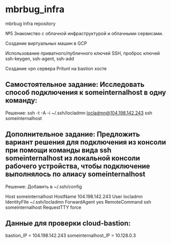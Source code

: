 # mbrbug_infra
mbrbug Infra repository

№5 Знакомство с облачной инфраструктурой и облачными сервисами.

Создание виртуальных машин в GCP

Использование приватного/публичного ключей SSH, проброс ключей
ssh-keygen, ssh-agent, ssh-add

Создание vpn сервера Pritunl на bastion хосте

Самостоятельное задание:
Исследовать способ подключения к someinternalhost в одну команду:
--
Решение:
ssh -t -A -i ~/.ssh/locladmn locladmn@104.198.142.243 ssh someinternalhost

Дополнительное задание:
Предложить вариант решения для подключения из консоли при помощи команды вида ssh someinternalhost из локальной консоли
рабочего устройства, чтобы подключение выполнялось по алиасу someinternalhost
--
Решение:
Добавить в ~/.ssh/config

Host someinternalhost
HostName 104.198.142.243
User locladmn
IdentityFIle ~/.ssh/locladmn
ForwardAgent yes
RemoteCommand ssh someinternalhost
RequestTTY force

Данные для проверки cloud-bastion:
--
bastion_IP = 104.198.142.243
someinternalhost_IP = 10.128.0.3
